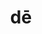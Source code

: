 ---
title: dē
meaning: down from
2meaning: about
2meaningch: [sixteen, cumulative, f3, f]
ch: [nine, sixteen]
pos: preposition
di: (takes ablative)
sixms: D
---